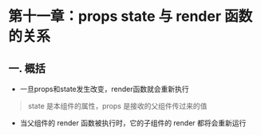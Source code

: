 # 第十一章：props state 与 render 函数的关系


## 一. 概括
* 一旦props和state发生改变，render函数就会重新执行

> state 是本组件的属性，props 是接收的父组件传过来的值

* 当父组件的 render 函数被执行时，它的子组件的 render 都将会重新运行





<ad/>
<comment/>